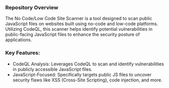 ### Repository Overview

The No Code/Low Code Site Scanner is a tool designed to scan public JavaScript files on websites built using no-code and low-code platforms. Utilizing CodeQL, this scanner helps identify potential vulnerabilities in public-facing JavaScript files to enhance the security posture of applications.

### Key Features:

- CodeQL Analysis: Leverages CodeQL to scan and identify vulnerabilities in publicly accessible JavaScript files.
- JavaScript-Focused: Specifically targets public JS files to uncover security flaws like XSS (Cross-Site Scripting), code injection, and more.
